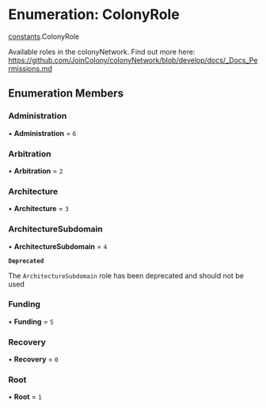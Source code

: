 # Enumeration: ColonyRole

[constants](../modules/constants.md).ColonyRole

Available roles in the colonyNetwork. Find out more here: https://github.com/JoinColony/colonyNetwork/blob/develop/docs/_Docs_Permissions.md

## Enumeration Members

### Administration

• **Administration** = ``6``

### Arbitration

• **Arbitration** = ``2``

### Architecture

• **Architecture** = ``3``

### ArchitectureSubdomain

• **ArchitectureSubdomain** = ``4``

**`Deprecated`**

The `ArchitectureSubdomain` role has been deprecated and should not be used

### Funding

• **Funding** = ``5``

### Recovery

• **Recovery** = ``0``

### Root

• **Root** = ``1``
